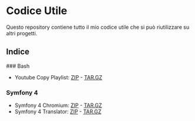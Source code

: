 # Codice Utile
Questo repository contiene tutto il mio codice utile che si può riutilizzare su altri progetti.

## Indice

### Bash
- Youtube Copy Playlist: [ZIP](https://github.com/capimichi/code-utils/raw/master/build/bash/youtube/copy-playlist/master.zip) - [TAR.GZ](https://github.com/capimichi/code-utils/raw/master/build/bash/youtube/copy-playlist/master.tar.gz)

### Symfony 4
- Symfony 4 Chromium: [ZIP](https://github.com/capimichi/code-utils/raw/master/build/symfony4/chromium/master.zip) - [TAR.GZ](https://github.com/capimichi/code-utils/raw/master/build/symfony4/chromium/master.tar.gz)
- Symfony 4 Translator: [ZIP](https://github.com/capimichi/code-utils/raw/master/build/symfony4/translator/master.zip) - [TAR.GZ](https://github.com/capimichi/code-utils/raw/master/build/symfony4/translator/master.tar.gz)

